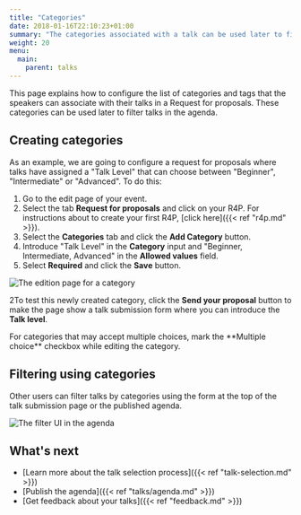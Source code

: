 ```yaml
---
title: "Categories"
date: 2018-01-16T22:10:23+01:00
summary: "The categories associated with a talk can be used later to filter talks in the agenda."
weight: 20
menu:
  main:
    parent: talks
---
```


This page explains how to configure the list of categories and tags that the speakers can associate with their talks in a Request for proposals. These categories can be used later to filter talks in the agenda.

## Creating categories

As an example, we are going to configure a request for proposals where talks have assigned a "Talk Level" that can choose between "Beginner", "Intermediate" or "Advanced". To do this:

1. Go to the edit page of your event.
2. Select the tab **Request for proposals** and click on your R4P. For instructions about to create your first R4P, [click here]({{< ref "r4p.md" >}}).
3. Select the **Categories** tab and click the **Add Category** button.
4. Introduce "Talk Level" in the **Category** input and "Beginner, Intermediate, Advanced" in the **Allowed values** field.
5. Select **Required** and click the **Save** button.

![The edition page for a category](/img/screenshots/talks/categories-edit.jpg)

2To test this newly created category, click the **Send your proposal** button to make the page show a talk submission form where you can introduce the **Talk level**. 

<aside class="note">
For categories that may accept multiple choices, mark the **Multiple choice** checkbox while editing the category.
</aside>

## Filtering using categories 

Other users can filter talks by categories using the form at the top of the talk submission page or the published agenda.

![The filter UI in the agenda](/img/screenshots/talks/categories-filter.jpg)


## What's next

* [Learn more about the talk selection process]({{< ref "talk-selection.md" >}})
* [Publish the agenda]({{< ref "talks/agenda.md" >}})
* [Get feedback about your talks]({{< ref "feedback.md" >}})